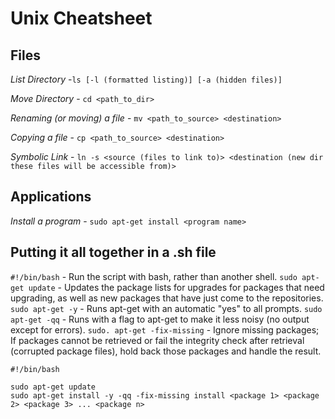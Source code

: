 # Unix Cheatsheet

## Files
*List Directory* -`ls [-l (formatted listing)] [-a (hidden files)]`

*Move Directory* - `cd <path_to_dir>`

*Renaming (or moving) a file* - `mv <path_to_source> <destination>`

*Copying a file* - `cp <path_to_source> <destination>`

*Symbolic Link* - `ln -s <source (files to link to)> <destination (new dir these files will be accessible from)>`

## Applications
*Install a program* - `sudo apt-get install <program name>`



## Putting it all together in a .sh file
`#!/bin/bash` - Run the script with bash, rather than another shell.
`sudo apt-get update` - Updates the package lists for upgrades for packages that need upgrading, as well as new packages that have just come to the repositories.
`sudo apt-get -y` - Runs apt-get with an automatic "yes" to all prompts.
`sudo apt-get -qq` - Runs with a flag to apt-get to make it less noisy (no output except for errors).
`sudo. apt-get -fix-missing` - Ignore missing packages; If packages cannot be retrieved or fail the integrity check after retrieval (corrupted package files), hold back those packages and handle the result.

```
#!/bin/bash

sudo apt-get update
sudo apt-get install -y -qq -fix-missing install <package 1> <package 2> <package 3> ... <package n>
```